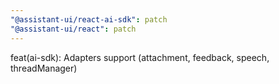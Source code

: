 ```yaml
---
"@assistant-ui/react-ai-sdk": patch
"@assistant-ui/react": patch
---
```


feat(ai-sdk): Adapters support (attachment, feedback, speech, threadManager)
